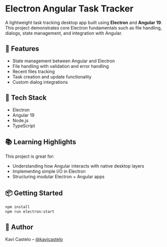 # Electron Angular Task Tracker

A lightweight task tracking desktop app built using **Electron** and **Angular 19**. This project demonstrates core Electron fundamentals such as file handling, dialogs, state management, and integration with Angular.

## 🚀 Features
- State management between Angular and Electron
- File handling with validation and error handling
- Recent files tracking
- Task creation and update functionality
- Custom dialog integrations

## 📁 Tech Stack
- Electron
- Angular 19
- Node.js
- TypeScript

## 📚 Learning Highlights
This project is great for:
- Understanding how Angular interacts with native desktop layers
- Implementing simple I/O in Electron
- Structuring modular Electron + Angular apps

## 📦 Getting Started
```bash
npm install
npm run electron:start
```

## 🧠 Author
Kavi Castelo – [@kavicastelo](https://github.com/kavicastelo)
